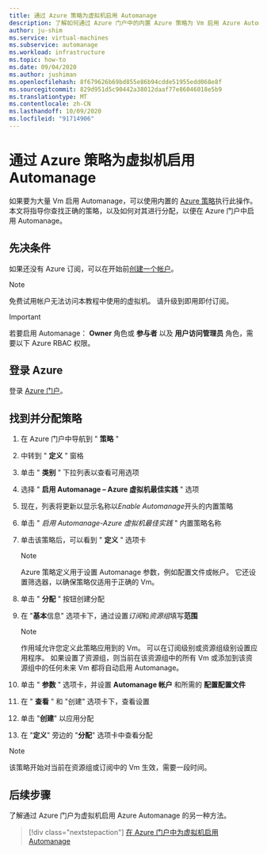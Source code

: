 ```yaml
---
title: 通过 Azure 策略为虚拟机启用 Automanage
description: 了解如何通过 Azure 门户中的内置 Azure 策略为 Vm 启用 Azure Automanage。
author: ju-shim
ms.service: virtual-machines
ms.subservice: automanage
ms.workload: infrastructure
ms.topic: how-to
ms.date: 09/04/2020
ms.author: jushiman
ms.openlocfilehash: 8f679626b69bd855e86b94cdde51955edd068e8f
ms.sourcegitcommit: 829d951d5c90442a38012daaf77e86046018e5b9
ms.translationtype: MT
ms.contentlocale: zh-CN
ms.lasthandoff: 10/09/2020
ms.locfileid: "91714906"
---
```

# <a name="enable-automanage-for-virtual-machines-through-azure-policy"></a>通过 Azure 策略为虚拟机启用 Automanage

如果要为大量 Vm 启用 Automanage，可以使用内置的 [Azure 策略](..\governance\azure-management.md)执行此操作。 本文将指导你查找正确的策略，以及如何对其进行分配，以便在 Azure 门户中启用 Automanage。


## <a name="prerequisites"></a>先决条件

如果还没有 Azure 订阅，可以在开始前[创建一个帐户](https://azure.microsoft.com/pricing/purchase-options/pay-as-you-go/)。

> [!NOTE]
> 免费试用帐户无法访问本教程中使用的虚拟机。 请升级到即用即付订阅。

> [!IMPORTANT]
> 若要启用 Automanage： **Owner** 角色或 **参与者** 以及 **用户访问管理员** 角色，需要以下 Azure RBAC 权限。


## <a name="sign-in-to-azure"></a>登录 Azure

登录 [Azure 门户](https://portal.azure.com/)。


## <a name="locate-and-assign-the-policy"></a>找到并分配策略

1. 在 Azure 门户中导航到 " **策略** "
1. 中转到 " **定义** " 窗格
1. 单击 " **类别** " 下拉列表以查看可用选项
1. 选择 " **启用 Automanage – Azure 虚拟机最佳实践** " 选项
1. 现在，列表将更新以显示名称以*Enable Automanage*开头的内置策略
1. 单击 " *启用 Automanage-Azure 虚拟机最佳实践* " 内置策略名称
1. 单击该策略后，可以看到 " **定义** " 选项卡

    > [!NOTE]
    > Azure 策略定义用于设置 Automanage 参数，例如配置文件或帐户。 它还设置筛选器，以确保策略仅适用于正确的 Vm。

1. 单击 " **分配** " 按钮创建分配
1. 在 "**基本**信息" 选项卡下，通过设置*订阅*和*资源组*填写**范围**

    > [!NOTE]
    > 作用域允许您定义此策略应用到的 Vm。 可以在订阅级别或资源组级别设置应用程序。 如果设置了资源组，则当前在该资源组中的所有 Vm 或添加到该资源组中的任何未来 Vm 都将自动启用 Automanage。 

1. 单击 " **参数** " 选项卡，并设置 **Automanage 帐户** 和所需的 **配置配置文件** 
1. 在 " **查看** " 和 "创建" 选项卡下，查看设置
1. 单击 "**创建**" 以应用分配
1. 在 "**定义**" 旁边的 "**分配**" 选项卡中查看分配

> [!NOTE]
> 该策略开始对当前在资源组或订阅中的 Vm 生效，需要一段时间。


## <a name="next-steps"></a>后续步骤 

了解通过 Azure 门户为虚拟机启用 Azure Automanage 的另一种方法。 

> [!div class="nextstepaction"]
> [在 Azure 门户中为虚拟机启用 Automanage](quick-create-virtual-machines-portal.md)